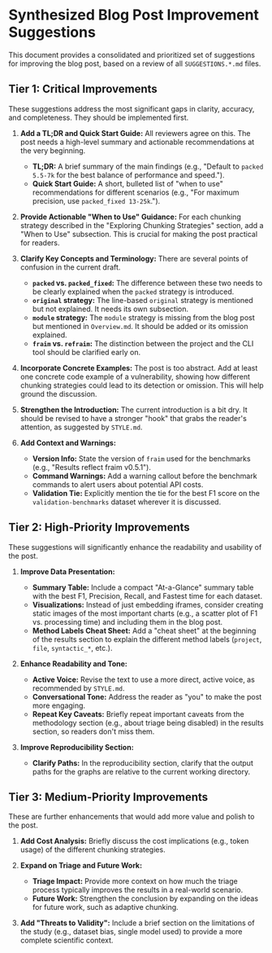 # Synthesized Blog Post Improvement Suggestions

This document provides a consolidated and prioritized set of suggestions for improving the blog post, based on a review of all `SUGGESTIONS.*.md` files.

## Tier 1: Critical Improvements

These suggestions address the most significant gaps in clarity, accuracy, and completeness. They should be implemented first.

1.  **Add a TL;DR and Quick Start Guide:** All reviewers agree on this. The post needs a high-level summary and actionable recommendations at the very beginning.
    *   **TL;DR:** A brief summary of the main findings (e.g., "Default to `packed 5.5-7k` for the best balance of performance and speed.").
    *   **Quick Start Guide:** A short, bulleted list of "when to use" recommendations for different scenarios (e.g., "For maximum precision, use `packed_fixed 13-25k`.").

2.  **Provide Actionable "When to Use" Guidance:** For each chunking strategy described in the "Exploring Chunking Strategies" section, add a "When to Use" subsection. This is crucial for making the post practical for readers.

3.  **Clarify Key Concepts and Terminology:** There are several points of confusion in the current draft.
    *   **`packed` vs. `packed_fixed`:** The difference between these two needs to be clearly explained when the `packed` strategy is introduced.
    *   **`original` strategy:** The line-based `original` strategy is mentioned but not explained. It needs its own subsection.
    *   **`module` strategy:** The `module` strategy is missing from the blog post but mentioned in `Overview.md`. It should be added or its omission explained.
    *   **`fraim` vs. `refraim`:** The distinction between the project and the CLI tool should be clarified early on.

4.  **Incorporate Concrete Examples:** The post is too abstract. Add at least one concrete code example of a vulnerability, showing how different chunking strategies could lead to its detection or omission. This will help ground the discussion.

5.  **Strengthen the Introduction:** The current introduction is a bit dry. It should be revised to have a stronger "hook" that grabs the reader's attention, as suggested by `STYLE.md`.

6.  **Add Context and Warnings:**
    *   **Version Info:** State the version of `fraim` used for the benchmarks (e.g., "Results reflect fraim v0.5.1").
    *   **Command Warnings:** Add a warning callout before the benchmark commands to alert users about potential API costs.
    *   **Validation Tie:** Explicitly mention the tie for the best F1 score on the `validation-benchmarks` dataset wherever it is discussed.

## Tier 2: High-Priority Improvements

These suggestions will significantly enhance the readability and usability of the post.

1.  **Improve Data Presentation:**
    *   **Summary Table:** Include a compact "At-a-Glance" summary table with the best F1, Precision, Recall, and Fastest time for each dataset.
    *   **Visualizations:** Instead of just embedding iframes, consider creating static images of the most important charts (e.g., a scatter plot of F1 vs. processing time) and including them in the blog post.
    *   **Method Labels Cheat Sheet:** Add a "cheat sheet" at the beginning of the results section to explain the different method labels (`project`, `file`, `syntactic_*`, etc.).

2.  **Enhance Readability and Tone:**
    *   **Active Voice:** Revise the text to use a more direct, active voice, as recommended by `STYLE.md`.
    *   **Conversational Tone:** Address the reader as "you" to make the post more engaging.
    *   **Repeat Key Caveats:** Briefly repeat important caveats from the methodology section (e.g., about triage being disabled) in the results section, so readers don't miss them.

3.  **Improve Reproducibility Section:**
    *   **Clarify Paths:** In the reproducibility section, clarify that the output paths for the graphs are relative to the current working directory.

## Tier 3: Medium-Priority Improvements

These are further enhancements that would add more value and polish to the post.

1.  **Add Cost Analysis:** Briefly discuss the cost implications (e.g., token usage) of the different chunking strategies.

2.  **Expand on Triage and Future Work:**
    *   **Triage Impact:** Provide more context on how much the triage process typically improves the results in a real-world scenario.
    *   **Future Work:** Strengthen the conclusion by expanding on the ideas for future work, such as adaptive chunking.

3.  **Add "Threats to Validity":** Include a brief section on the limitations of the study (e.g., dataset bias, single model used) to provide a more complete scientific context.
